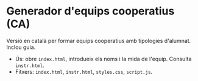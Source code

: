 # Generador d'equips cooperatius (CA)

Versió en català per formar equips cooperatius amb tipologies d'alumnat. Inclou guia.

- Ús: obre `index.html`, introdueix els noms i la mida de l'equip. Consulta `instr.html`.
- Fitxers: `index.html`, `instr.html`, `styles.css`, `script.js`.

